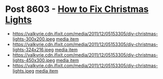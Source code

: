 # Post 8603 - [How to Fix Christmas Lights](https://www.ifixit.com/News/8603/christmas-light-repair)

- https://valkyrie.cdn.ifixit.com/media/2011/12/05153305/diy-christmas-lights-300x200.jpeg [media item](media-28419.md)
- https://valkyrie.cdn.ifixit.com/media/2011/12/05153305/diy-christmas-lights-324x216.jpeg [media item](media-28419.md)
- https://valkyrie.cdn.ifixit.com/media/2011/12/05153305/diy-christmas-lights-450x300.jpeg [media item](media-28419.md)
- https://valkyrie.cdn.ifixit.com/media/2011/12/05153305/diy-christmas-lights.jpeg [media item](media-28419.md)